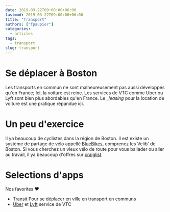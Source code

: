 ```yaml
---
date: 2019-03-22T09:00:00+06:00
lastmod: 2019-03-22T09:00:00+06:00
title: "Transport"
authors: ["fpaupier"]
categories:
  - articles
tags:
  - transport
slug: transport
---
```

# Se déplacer à Boston 
Les transports en commun ne sont malheureusement pas aussi développés qu'en France; Ici, la voiture est reine.
Les services de VTC comme Uber ou Lyft sont bien plus abordables qu'en France. Le __leasing_ pour la location de voiture est une pratique répandue ici.

# Un peu d'exercice

Il ya beaucoup de cyclistes dans la région de Boston. Il est existe un système de partage de vélo appellé [BlueBikes](https://www.bluebikes.com/), comprenez les Velib' de Boston. Si vous cherchez un vieux vélo de route pour vous ballader ou aller au travail, il ya beaucoup d'offres sur [craiglist](https://boston.craigslist.org/search/bik).


# Selections d'apps

Nos favorites :heart:

- [Transit](https://transitapp.com/) Pour se déplacer en ville en transport en communs
- [Uber](https://www.uber.com/) et [Lyft](https://www.lyft.com/rider) service de VTC